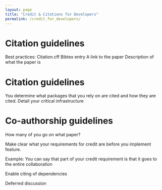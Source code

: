 ```yaml
---
layout: page
title: "Credit & Citations for Developers"
permalink: /credit_for_developers/
---
```


# Citation guidelines #

Best practices:
Citation.cff
Bibtex entry
A link to the paper
Description of what the paper is

# Citation guidelines #
You determine what packages that you rely on are cited and how they are cited. 
Detail your critical infrastructure

# Co-authorship guidelines #
How many of you go on what paper?

Make clear what your requirements for credit are before you implement feature. 

Example: You can say that part of your credit requirement is that it goes to the entire collaboration

Enable citing of dependencies

Deferred discussion


